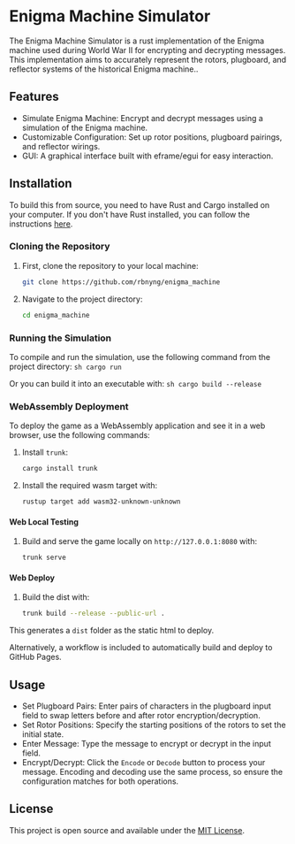 # Enigma Machine Simulator 

The Enigma Machine Simulator is a rust implementation of the Enigma machine used during World War II for encrypting and decrypting messages. This implementation aims to accurately represent the rotors, plugboard, and reflector systems of the historical Enigma machine..

## Features

- Simulate Enigma Machine: Encrypt and decrypt messages using a simulation of the Enigma machine.
- Customizable Configuration: Set up rotor positions, plugboard pairings, and reflector wirings.
- GUI: A graphical interface built with eframe/egui for easy interaction.

## Installation

To build this from source, you need to have Rust and Cargo installed on your computer. If you don't have Rust installed, you can follow the instructions [here](https://www.rust-lang.org/tools/install).

### Cloning the Repository

1. First, clone the repository to your local machine:

    ```sh
    git clone https://github.com/rbnyng/enigma_machine
    ```
2. Navigate to the project directory:
    ```sh
    cd enigma_machine
    ```

### Running the Simulation

To compile and run the simulation, use the following command from the project directory:
    ```sh
    cargo run
    ```

Or you can build it into an executable with:
    ```sh
    cargo build --release
    ```
	
### WebAssembly Deployment

To deploy the game as a WebAssembly application and see it in a web browser, use the following commands:

1. Install `trunk`:

    ```sh
    cargo install trunk
    ```

2. Install the required wasm target with:
    ```sh
    rustup target add wasm32-unknown-unknown
    ```

#### Web Local Testing

1. Build and serve the game locally on `http://127.0.0.1:8080` with:
    ```sh
    trunk serve
    ```

#### Web Deploy

1. Build the dist with:
    ```sh
    trunk build --release --public-url .
    ```

This generates a `dist` folder as the static html to deploy.

Alternatively, a workflow is included to automatically build and deploy to GitHub Pages.

## Usage

- Set Plugboard Pairs: Enter pairs of characters in the plugboard input field to swap letters before and after rotor encryption/decryption.
- Set Rotor Positions: Specify the starting positions of the rotors to set the initial state.
- Enter Message: Type the message to encrypt or decrypt in the input field.
- Encrypt/Decrypt: Click the `Encode` or `Decode` button to process your message. Encoding and decoding use the same process, so ensure the configuration matches for both operations.

## License

This project is open source and available under the [MIT License](LICENSE).


